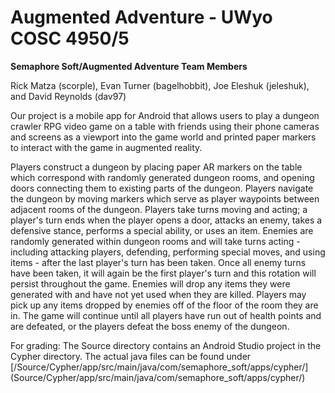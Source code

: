 Augmented Adventure - UWyo COSC 4950/5
=========================================
**Semaphore Soft/Augmented Adventure Team Members**

Rick Matza (scorple), Evan Turner (bagelhobbit), Joe Eleshuk (jeleshuk), and David Reynolds (dav97)

Our project is a mobile app for Android that allows users to play a dungeon crawler RPG video game on a table with friends using their phone cameras and screens as a viewport into the game world and printed paper markers to interact with the game in augmented reality.

Players construct a dungeon by placing paper AR markers on the table which correspond with randomly generated dungeon rooms, and opening doors connecting them to existing parts of the dungeon. Players navigate the dungeon by moving markers which serve as player waypoints between adjacent rooms of the dungeon. Players take turns moving and acting; a player's turn ends when the player opens a door, attacks an enemy, takes a defensive stance, performs a special ability, or uses an item. Enemies are randomly generated within dungeon rooms and will take turns acting - including attacking players, defending, performing special moves, and using items - after the last player's turn has been taken. Once all enemy turns have been taken, it will again be the first player's turn and this rotation will persist throughout the game. Enemies will drop any items they were generated with and have not yet used when they are killed. Players may pick up any items dropped by enemies off of the floor of the room they are in. The game will continue until all players have run out of health points and are defeated, or the players defeat the boss enemy of the dungeon.

For grading: The Source directory contains an Android Studio project in the Cypher directory. The actual java files can be found under [/Source/Cypher/app/src/main/java/com/semaphore_soft/apps/cypher/] (Source/Cypher/app/src/main/java/com/semaphore_soft/apps/cypher/)
